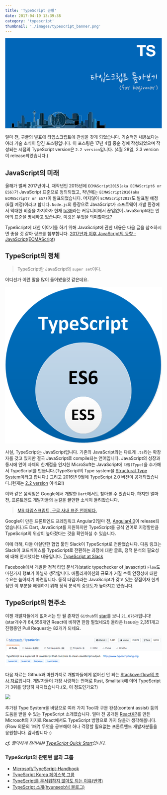 ```yaml
---
title: 'TypeScript 근황'
date: 2017-04-19 13:39:38
category: 'typescript'
thumbnail: './images/typescript_banner.png'
---
```


![typescript_banner](./images/typescript_banner.png)

얼마 전, 구글의 발표에 타입스크립트에 관심을 갖게 되었습니다. 기술적인 내용보다는 여러 기술 소식이 담긴 포스팅입니다.
이 포스팅은 17년 4월 중순 경에 작성되었으며 작성되는 시점의 TypeScript version은 `2.2 version`입니다.
(4월 28일, 2.3 version이 release되었습니다.)

## JavaScript의 미래

올해가 벌써 2017년이니, 재작년인 2015년에 `ECMAScript2015(aka ECMAScript6 or ES6)`가 JavaScript 표준으로 정의되었고, 작년에는 `ECMAScript2016(aka ECMAScript7 or ES7)`이 발표되었습니다. 머지않아 `ECMAScript2017`도 발표될 예정(6월 예정)이라고 합니다. `Node.js`의 등장으로 JavaScript가 소프트웨어 개발 환경에서 막대한 비중을 차지하자 현재 [tc39](https://github.com/tc39/tc39-notes)라는 커뮤니티에서 끊임없이 JavaScript라는 언어의 표준을 명세하고 있습니다. 이것은 무엇을 의미할까요?

TypeScript에 대한 이야기를 하기 위해 JavaScript에 관한 내용은 다음 글을 참조하시면 좋을 것 같아 링크를 첨부합니다. [2017년과 이후 JavaScript의 동향 - JavaScript(ECMAScript)](http://d2.naver.com/helloworld/2809766)

## TypeScript의 정체

> TypeScript란 JavaScript의 `super set`이다.

어디선가 이런 말을 많이 들어봤을것 같은데요.

![](./images/typescript_javascript.png)

사실, TypeScript는 JavaScript입니다. 기존의 JavaScript와는 다르게 `.ts`라는 확장자를 갖고 있지만 결국 JavaScript로 compile되는 언어입니다. JavaScript의 성장과 동시에 언어 자체의 한계점을 인지한 MicroSoft는 JavaScript에 `타입(Type)`을 추가해서 TypeScript를 만듭니다.(TypeScript의 Type system을 [Structural Type System](https://en.wikipedia.org/wiki/Structural_type_system)이라고 합니다.) 그리고 2016년 9월에 TypeScript 2.0 버전이 공개되었습니다.(현재는 [2.2 version](http://www.typescriptlang.org/docs/handbook/release-notes/typescript-2-2.html) 이네요!)

이와 같은 움직임은 Google에서 개발한 `Dart`에서도 찾아볼 수 있습니다. 하지만 얼마 전, 프론트엔드 개발자들의 눈길을 끌만한 소식이 들려왔습니다.

> [MS 타입스크립트, 구글 사내 표준 언어되다.](http://www.zdnet.co.kr/news/news_view.asp?artice_id=20170413085316&lo=z45)

Google이 만든 프론트엔드 프레임워크 Angular2(얼마 전, [Angular4.0](http://angularjs.blogspot.kr/2017/03/angular-400-now-available.html)이 release되었습니다.)도 Dart, JavaScript를 지원하지만 TypeScript를 공식 언어로 지정할만큼 TypeScript의 위상이 높아졌다는 것을 확인하실 수 있습니다.

이에 더해, 다들 아실만한 협업 툴인 Slack이 TypeScript로 전환했습니다. 다음 링크는 Slack이 코드베이스를 TypeScript로 전환하는 과정에 대한 글로, 정적 분석의 필요성에 대해 인지했다는 내용입니다. [TypeScript at Slack](https://slack.engineering/typescript-at-slack-a81307fa288d)

Facebook에서 개발한 정적 타입 분석기(static typechecker of javascript) `Flow`도 마찬가지 행보가 아닐까 생각합니다. 애플리케이션의 규모가 커질 수록 안정성에 대한 수요는 높아지기 마련입니다. 동적 타입이라는 JavaScript가 갖고 있는 장점이자 한계점인 이 부분을 해결하기 위해 정적 분석의 중요도가 높아지고 있습니다.

## TypeScript의 현주소

이젠 개발자들에게 없어서는 안 될 존재인 `Github`의 [star](https://github.com/Microsoft/TypeScript)를 보니 `21,076개`입니다! (star개수가 64,556개인 React에 비하면 한참 멀었네요!) 올라온 Issue는 2,351개고 진행중인 Pull Request는 82개가 되네요.

![](./images/github_typescript.png)

다음 자료는 Github과 마찬가지로 개발자들에게 없어선 안 되는 [Stackoverflow의 조사 자료](http://stackoverflow.com/insights/survey/2017/#most-loved-dreaded-and-wanted)입니다. 개발자들이 가장 사랑하는 언어로 Rust, Smalltalk에 이어 TypeScript가 3위를 당당히 차지했습니다.(오, 이 정도인가요?)

![](./images/stackoverflow_survey.png)

추가된 Type System을 바탕으로 여러 가지 Tool과 구문 완성(content assist) 등의 도움을 받을 수 있는 TypeScript 소개였습니다. 얼마 전 공개된 [ReactXP](https://github.com/Microsoft/reactxp)를 만든 Microsoft의 지지로 React에서도 TypeScript 방향으로 가지 않을까 생각해봅니다.(Flow 의문의 1패?) 무엇을 공부해야 하나 걱정할 필요없는 프론트엔드 개발자분들을 응원합니다. 감사합니다 :)

_cf. 짤막하게 정리해본 [TypeScript Quick Start](https://jaeyeophan.github.io/2017/04/19/TS-0-Quick-Start/)입니다._

### TypeScript와 관련된 글과 그룹

- [Microsoft/TypeScript-Handbook](https://github.com/Microsoft/TypeScript-Handbook)
- [TypeScript Korea 페이스북 그룹](https://www.facebook.com/groups/TSKorea/?hc_ref=SEARCH)
- [TypeScript를 무서워하지 않아도 되는 이유(번역)](http://han41858.tistory.com/14)
- [TypeScript 소개(hyunseob님 블로그)](https://hyunseob.github.io/2016/09/25/typescript-introduction/index.html)
